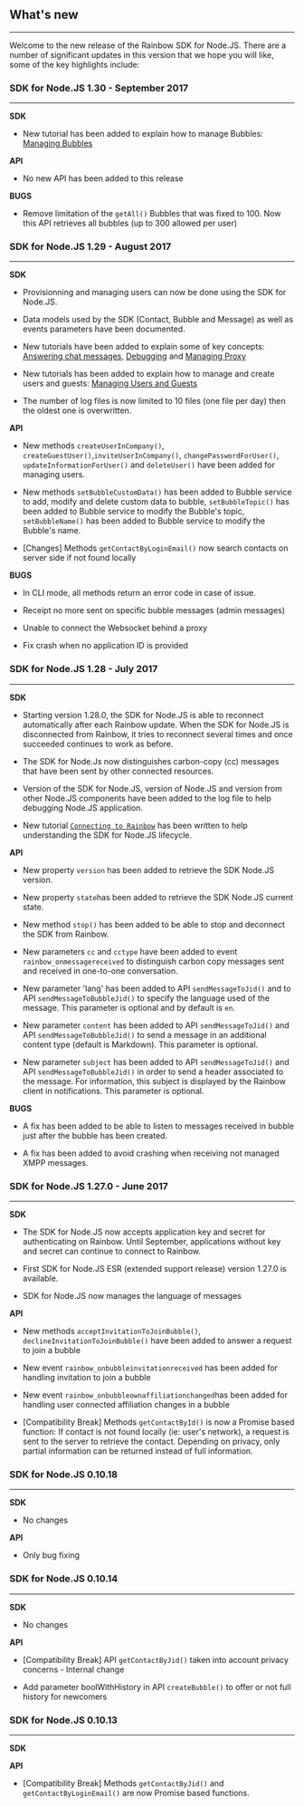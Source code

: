 ## What's new
---

Welcome to the new release of the Rainbow SDK for Node.JS. There are a number of significant updates in this version that we hope you will like, some of the key highlights include:


### SDK for Node.JS 1.30 - September 2017
---

**SDK**

- New tutorial has been added to explain how to manage Bubbles: [Managing Bubbles](/#/documentation/doc/node/tutorials/Managing_bubble)


**API**

- No new API has been added to this release


**BUGS**

- Remove limitation of the `getAll()` Bubbles that was fixed to 100. Now this API retrieves all bubbles (up to 300 allowed per user)


### SDK for Node.JS 1.29 - August 2017
---

**SDK**

- Provisionning and managing users can now be done using the SDK for Node.JS.

- Data models used by the SDK (Contact, Bubble and Message) as well as events parameters have been documented.

- New tutorials have been added to explain some of key concepts: [Answering chat messages](/#/documentation/doc/node/tutorials/Answering_chat_message), [Debugging](/#/documentation/doc/node/tutorials/Debugging) and [Managing Proxy](/#/documentation/doc/node/tutorials/Proxy)

- New tutorials has been added to explain how to manage and create users and guests: [Managing Users and Guests](/#/documentation/doc/node/tutorials/Managing_users)

- The number of log files is now limited to 10 files (one file per day) then the oldest one is overwritten.


**API**

- New methods `createUserInCompany()`, `createGuestUser()`,`inviteUserInCompany()`, `changePasswordForUser()`, `updateInformationForUser()` and `deleteUser()` have been added for managing users.

- New methods `setBubbleCustomData()` has been added to Bubble service to add, modify and delete custom data to bubble, `setBubbleTopic()` has been added to Bubble service to modify the Bubble's topic, `setBubbleName()` has been added to Bubble service to modify the Bubble's name.

- [Changes] Methods `getContactByLoginEmail()` now search contacts on server side if not found locally


**BUGS**

- In CLI mode, all methods return an error code in case of issue.

- Receipt no more sent on specific bubble messages (admin messages)

- Unable to connect the Websocket behind a proxy

- Fix crash when no application ID is provided


### SDK for Node.JS 1.28 - July 2017
---

**SDK**

- Starting version 1.28.0, the SDK for Node.JS is able to reconnect automatically after each Rainbow update. When the SDK for Node.JS is disconnected from Rainbow, it tries to reconnect several times and once succeeded continues to work as before.

- The SDK for Node.Js now distinguishes carbon-copy (cc) messages that have been sent by other connected resources.

- Version of the SDK for Node.JS, version of Node.JS and version from other Node.JS components have been added to the log file to help debugging Node.JS application.

- New tutorial [`Connecting to Rainbow`](/#/documentation/doc/node/tutorials/Connecting_to_Rainbow) has been written to help understanding the SDK for Node.JS lifecycle.


**API**

- New property `version` has been added to retrieve the SDK Node.JS version.

- New property `state`has been added to retrieve the SDK Node.JS current state.

- New method `stop()` has been added to be able to stop and deconnect the SDK from Rainbow.

- New parameters `cc` and `cctype` have been added to event `rainbow_onmessagereceived` to distinguish carbon copy messages sent and received in one-to-one conversation.

- New parameter 'lang' has been added to API `sendMessageToJid()` and to API `sendMessageToBubbleJid()` to specify the language used of the message. This parameter is optional and by default is `en`.

- New parameter `content` has been added to API `sendMessageToJid()` and API `sendMessageToBubbleJid()` to send a message in an additional content type (default is Markdown). This parameter is optional.

- New parameter `subject` has been added to API `sendMessageToJid()` and API `sendMessageToBubbleJid()` in order to send a header associated to the message. For information, this subject is displayed by the Rainbow client in notifications. This parameter is optional.


**BUGS**

- A fix has been added to be able to listen to messages received in bubble just after the bubble has been created.

- A fix has been added to avoid crashing when receiving not managed XMPP messages.


### SDK for Node.JS 1.27.0 - June 2017
---

**SDK**

- The SDK for Node.JS now accepts application key and secret for authenticating on Rainbow. Until September, applications without key and secret can continue to connect to Rainbow.

- First SDK for Node.JS ESR (extended support release) version 1.27.0 is available.

- SDK for Node.JS now manages the language of messages

**API**

 - New methods `acceptInvitationToJoinBubble()`, `declineInvitationToJoinBubble()` have been added to answer a request to join a bubble

 - New event `rainbow_onbubbleinvitationreceived` has been added for handling invitation to join a bubble

 - New event `rainbow_onbubbleownaffiliationchanged`has been added for handling user connected affiliation changes in a bubble

 - [Compatibility Break] Methods `getContactById()` is now a Promise based function: If contact is not found locally (ie: user's network), a request is sent to the server to retrieve the contact. Depending on privacy, only partial information can be returned instead of full information.


### SDK for Node.JS 0.10.18
---

**SDK**

- No changes

**API**

- Only bug fixing


### SDK for Node.JS 0.10.14
---

**SDK**

- No changes

**API**

- [Compatibility Break] API `getContactByJid()` taken into account privacy concerns - Internal change

- Add parameter boolWithHistory in API `createBubble()` to offer or not full history for newcomers


### SDK for Node.JS 0.10.13
---

**SDK**

**API**

 - [Compatibility Break] Methods `getContactByJid()` and `getContactByLoginEmail()` are now Promise based functions.

 